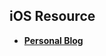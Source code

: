 ## iOS Resource

* [**Personal Blog**](https://github.com/JerryNil/learn_ios_blog/blob/develop/iOS%20Blog.md)
